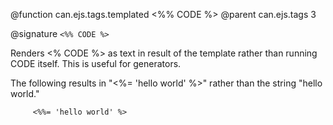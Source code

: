 @function can.ejs.tags.templated <%% CODE %>
@parent can.ejs.tags 3

@signature `<%% CODE %>` 

Renders <% CODE %> as text in result of the template rather than running CODE itself. This is useful for generators.

The following results in "<%= 'hello world' %>" rather than the string "hello world."
     
         <%%= 'hello world' %>
